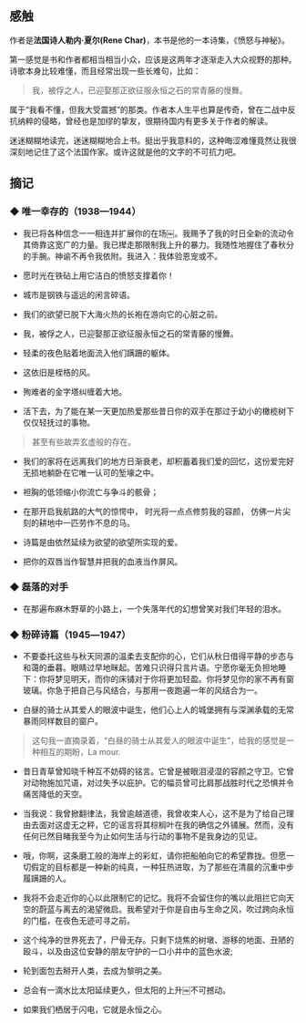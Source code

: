 ## 感触

作者是**法国诗人勒内·夏尔(Rene Char)**，本书是他的一本诗集，《愤怒与神秘》。

第一感觉是书和作者都相当相当小众，应该是这两年才逐渐走入大众视野的那种。诗歌本身比较难懂，而且经常出现一些长难句，比如：

> 我，被俘之人，已迎娶那正欲征服永恒之石的常青藤的慢舞。

属于“我看不懂，但我大受震撼”的那类。作者本人生平也算是传奇，曾在二战中反抗纳粹的侵略，曾经也是加缪的挚友，很期待国内有更多关于作者的解读。

迷迷糊糊地读完，迷迷糊糊地合上书。挺出乎我意料的，这种晦涩难懂竟然让我很深刻地记住了这个法国作家。或许这就是他的文字的不可抗力吧。

## 摘记


### ◆  唯一幸存的（1938—1944）

- 我已将各种信念一一相连并扩展你的在场￼。我赐予了我的时日全新的流动令其倚靠这宽广的力量。我已撵走那限制我上升的暴力。我随性地握住了春秋分的手腕。神谕不再令我依附。我进入：我体验恩宠或不。

- 愿时光在铁砧上用它洁白的愤怒支撑着你！

- 城市是钢铁与遥远的闲言碎语。

- 我们的欲望已脱下大海火热的长袍在游向它的心脏之前。

- 我，被俘之人，已迎娶那正欲征服永恒之石的常青藤的慢舞。

- 轻柔的夜色贴着地面流入他们蹒跚的躯体。

- 这依旧是桎梏的风。

- 殉难者的金字塔纠缠着大地。

- 活下去，为了能在某一天更加热爱那些昔日你的双手在那过于幼小的橄榄树下仅仅轻抚过的事物。
> 甚至有些故弄玄虚般的存在。

- 我们的家将在远离我们的地方日渐衰老，却积蓄着我们爱的回忆，这份爱完好无损地躺卧在它唯一认可的堑壕之中。

- 袒胸的低领缩小你流亡与争斗的骸骨；

- 在那开启我航路的大气的惊愕中，
时光将一点点修剪我的容颜，
仿佛一片尖刻的耕地中一匹劳作不息的马。

- 诗篇是由依然延续为欲望的欲望所实现的爱。

- 把你的双唇当作智慧并把我的血液当作屏风。


### ◆  磊落的对手

- 在那遍布麻木野草的小路上，一个失落年代的幻想曾笑对我们年轻的泪水。

### ◆  粉碎诗篇（1945―1947）

- 不要委托这些与秋天同源的温柔去支配你的心，它们从秋日借得平静的步态与和蔼的垂暮。眼睛过早地眯起。苦难只识得只言片语。宁愿你毫无负担地睡下：你将梦见明天，而你的床铺对于你将更加轻盈。你将梦见你的家不再有窗玻璃。你急于把自己与风结合，与那用一夜跑遍一年的风结合为一。

- 白昼的骑士从其爱人的眼波中诞生，他们心上人的城堡拥有与深渊承载的无常暴雨同样数目的窗户。
> 这句我一直摘录着，“白昼的骑士从其爱人的眼波中诞生”，给我的感觉是一种相互的期盼，La mour.

- 昔日青草曾知晓千种互不妨碍的铭言。它曾是被眼泪浸湿的容颜之守卫。它曾对动物施加咒语，对过失予以庇护。它的幅员曾可比肩那战胜时代之恐惧并令痛苦降低的天空。

- 当我说：我曾掀翻律法，我曾逾越道德，我曾收束人心，这不是为了给自己理由去面对这虚无之秤，它的谣言将其棕榈叶在我的确信之外铺展。然而，没有任何已然目睹我至今为止如何生活与行动的事物不是我身边的见证。

- 哦，你啊，这条磨工般的海岸上的彩虹，请你把船舶向它的希望靠拢。但愿一切假定的目标都是一种新的纯真，一种狂热进取，为了那些在清晨的沉重中步履蹒跚的人。

- 我将不会走近你的心以此限制它的记忆。我将不会留住你的嘴以此阻拦它向天空的蔚蓝与离去的渴望微启。我希望对于你是自由与生命之风，吹过跨向永恒的门槛，在夜色无迹可寻之前。

- 这个纯净的世界死去了，尸骨无存。只剩下烧焦的树墩、游移的地面、丑陋的殴斗，以及由这位安静的朋友守护的一口小井中的蓝色水波;

- 轮到面包去掰开人类，去成为黎明之美。

- 总会有一滴水比太阳延续更久，但太阳的上升￼不可撼动。

- 如果我们栖居于闪电，它就是永恒之心。

